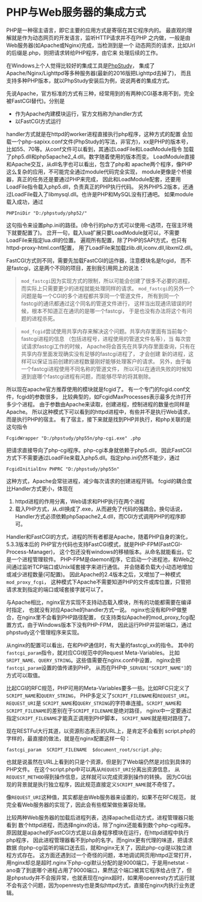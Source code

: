 PHP与Web服务器的集成方式
====
PHP是一种宿主语言，即它主要的应用方式是寄宿在其它程序内的。
最直观的理解就是作为动态网页的开发语言，监听HTTP请求并不在PHP
之内做，一般是由Web服务器(如Apache或Nginx)完成，当检测到是一个
动态网页的请求，比如Url的后缀是.php，则把请求转给PHP程序，由它来
处理后续的工作。

在Windows上个人觉得比较好的集成工具是[PhpStudy](http://www.phpstudy.net)，
集成了Apache/Nginx/Lighttpd等多种服务器(最新的2016版把Lighttpd去掉了)，
而且支持多种PHP版本，就以PhpStudy安装后为例，说说两者的集成方式。

先说Apache，官方标准的方式有三种，经常用到的有两种(CGI基本用不到，完全
被FastCGI替代)。分别是

* 作为Apache内建模块运行，官方文档称为handler方式
* 以FastCGI方式运行

handler方式就是在httpd的worker进程直接执行php程序，这种方式的配置
会加载一个php-sapixx.conf文件(PhpStudy的写法，非官方)，xx是PHP的版本号，
比如55、70等。从conf文件可以看到，其通过LoadFile和LoadModule指令
加载了php5.dll和php5apache2_4.dll。数字随着使用的版本而变。
LoadModule直接和Apache交互，从dll名字也可以看出，包含了php和
apache两个程序，像PHP这么复杂的应用，不可能完全通过module代码完全实现，
module更像是个桥接器，真正的任务还是要通过PHP来完成，
因此和LoadModule配套，还要用LoadFile指令载入php5.dll，负责真正的PHP执行代码。
另外PHP5.2版本，还通过LoadFile载入了libmysql.dll。也许是PHP和MySQL没有打通吧。
如果module载入成功，通过

`PHPIniDir "D:/phpstudy/php52/"`

这句指令来设置php.ini的路径。(命令行的php方式可以使用-c选项，在宿主环境下就要配置了)。
岔开一句，载入lua扩展只要LoadModule就可以，不需要LoadFile来指定lua.dll的位置。
遍观所有配置，除了PHP的SAPI方式，也只有httpd-proxy-html.conf配置，
用了LoadFile来加载zlib.dll,iconv.dll,libxml2.dll。

FastCGI方式则不同，需要先加载FastCGI的运作器，注意模块名是fcgid，
而不是fastcgi，这是两个不同的项目，差别我引用网上的说法：
> `mod_fastcgi`因为实现方式的限制，所以可能会创建了很多不必要的进程，
  而实际上只需要更少的进程就能处理同样的请求。
  `mod_fastcgi`的另外一个问题是每一个CGI的多个进程都共享同一个管道文件，
  所有到同一个fastcgi的通讯都通过这个同名的管道文件进行，
  这样当出现通讯错误的时候，根本不知道正在通讯的是哪一个fastcgi，
  于是也没有办法将这个有问题的进程杀死。

> `mod_fcgid`尝试使用共享内存来解决这个问题。共享内存里面有当前每个fastcgi进程的信息
  （包括进程号，进程使用的管道文件名等），当 每次尝试请求fastcgi工作的时候，
  Apache将会首先在共享内存里面查询，只有在共享内存里面发现确实没有足够的fastcgi进程了，
  才会创建 新的进程，这样可以保证当前创建的进程数量刚好能够处理客户的请求。
  另外，由于每一个fastcgi进程使用不同名称的管道文件，
  所以可以在通讯失败的时候知道到底哪个fastcgi进程有问题，而能够尽早的将其剔除。

所以现在apache官方推荐使用的模块就是fcgid了。
有一个专门的fcgid.conf文件，fcgid的参数很多，
比较典型的，如FcgidMaxProcesses表示最多允许打开多少个进程。
由于参数由Apache来读取，创建进程，控制进程的数量也同样是Apache。
所以这种模式下可以看到的httpd进程中，有些并不是执行Web请求，而是执行PHP的宿主。
有了宿主，接下来就是找到PHP并执行，和php关联的是这句指令

`FcgidWrapper "D:/phpstudy/php55n/php-cgi.exe" .php`

把请求直接导向了php-cgi程序。php-cgi本身就依赖于php5.dll，
因此FastCGI方式下不需要通过LoadFile来载入php5.dll。指定php.ini仍然不能少，通过

`FcgidInitialEnv PHPRC "D:/phpstudy/php55n"`

这种方式，Apache会常驻进程，减少每次请求的创建进程开销。
fcgid的耦合度比Handler方式更小，体现在

1. httpd进程的作用分离，Web请求和PHP执行在两个进程
2. 载入PHP方式，从.dll换成了.exe，从而避免了代码的强耦合。换句话说，
Handler方式必须依赖php5apache2_4.dll，而CGI方式调用PHP的程序即可。

Handler和FastCGI的方式，进程的所有者都是Apache，随着PHP自身的演化，5.3.3版本后的
PHP官方代码也支持FastCGI模式，就是PHP-FPM(FastCGI-Process-Manager)，
这个包还没有windows的移植版本。从命名就能看出，它是一个进程管理软件。
PHP-FPM是daemon程序，它启动一个进程池，和Web之间通过监听TCP端口或Unix域套接字来进行通信。
并会随着负载大小动态地增加或减少进程数量(可配置)。
因此Apache的2.4版本之后，又增加了一种模式`mod_proxy_fcgi`，
这种模式下Apache不需要知道PHP的文件或库位置，只管把请求发到指定的端口或域套接字就可以了。

与Apache相比，nginx官方实现不支持动态载入模块，所有的功能都需要在编译时指定，
也就没有对应Apache的handler方式一说。
nginx也没有和PHP做整合，在nginx里不会看到PHP路径配置，
仅支持类似Apache的mod_proxy_fcgi配置方式，由于Windows版本下没有PHP-FPM，
因此运行PHP并监听端口，通过phpstudy这个管理程序来实现。

从nginx的配置可以看出，在和PHP通信时，有大量的fastcgi_xx的指令。
其中的`fastcgi_param`指令，就对应CGI规范中的Request Meta-Variables。
比如`SRIPT_NAME`、`QUERY_STRING`。这些值需要在nginx.conf中设置，
nginx会把`fastcgi_param`设置的值传递到PHP。
从而在PHP中`_SERVER["SCRIPT_NAME"]`的方式可以取值。

比起CGI的RFC规范，PHP可用的Meta-Variables要多一些。比如RFC只定义了
`SCRIPT_NAME`和`QUERY_STRING`，
PHP多定义了`SCRIPT_FILENAME`和`REQUEST_URI`。`REQUEST_URI`是
`SCRIPT_NAME`和`QUERY_STRING`的字符串连接。`SCRIPT_NAME`和
`SCRIPT_FILENAME`的差别在于`SCRIPT_FILENAME`是绝对路径，
nginx中一定要通过指定`SCRIPT_FILENAME`才能真正调用到PHP脚本，
`SCRIPT_NAME`就是相对路径了。

现在RESTFul大行其道，以资源形态表示的URL上，是肯定不会看到
script.php的字样的，最直接的做法，就是在nginx配置这样一句：

`fastcgi_param  SCRIPT_FILENAME  $document_root/script.php;`

也就是说虽然在URL上看到的只是个资源，但是到了Web端仍然是对应到具体的PHP文件。
在这个script.php中可以再从`REQUEST_URI`分离出资源信息，
从`REQUEST_METHOD`得到操作信息，这样就可以完成资源到操作的转换。
因为CGI出现的背景就是执行独立程序，因此规范直接定义`SCRIPT_NAME`就不奇怪了。

像`REQUEST_URI`这种值，其实都是由Web服务器来设置的，如果不在RFC规范，
就完全看Web服务器的实现了，因此会有些框架做些兼容处理。

比较两种Web服务器的加载后进程列表，选择apache启动方式，进程管理器只能看到
数个httpd进程，而选择nginx的话，除了nginx还能看到数个php-cgi程序。
原因就是apache的FastCGI方式是以自身程序模块在运行，在httpd进程中执行php程序，
因此进程管理器看不到php的名字。而nginx更有代理的味道，把请求数据
向php-cgi监听的端口送去后，就和nginx无关了，因此php-cgi是以独立进程方式存在。
这方面还遇到过一个奇怪的问题，本地调试网页用httpd正常打开，用nginx却总是超时.nginx下php-cgi默认分配的是9000端口，于是用netstat -ano查了到底哪个进程占用了9000端口，果然这个端口被其它程序给占住了，但是phpstudy并不会报异常，也就表现在nginx超时，如果用openresty方式运行就不会有这个问题，因为openresty也是类似httpd方式，直接在nginx内执行业务逻辑。